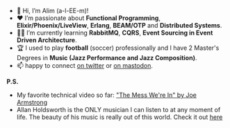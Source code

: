 - 👋 Hi, I’m Alim (a-l-EE-m)!
- :heart: I’m passionate about **Functional Programming**, **Elixir/Phoenix/LiveView**, **Erlang**, **BEAM/OTP** and **Distributed Systems**.
- :student: I’m currently learning **RabbitMQ**, **CQRS**, **Event Sourcing in Event Driven Architecture**.
- :trophy: I used to play **football** (soccer) professionally and I have 2 Master's Degrees in **Music (Jazz Performance and Jazz Composition)**.
- 📫 happy to connect [on twitter](https://twitter.com/alimnastaev) or <a rel="nofollow me" href="https://genserver.social/alimnastaev">on mastodon</a>.

**P.S.**
- My favorite technical video so far: ["The Mess We're In" by Joe Armstrong](https://www.youtube.com/watch?v=lKXe3HUG2l4)
- Allan Holdsworth is the ONLY musician I can listen to at any moment of life. The beauty of his music is really out of this world. Check it out [here](https://www.youtube.com/watch?v=cghYdPmHuoA&list=OLAK5uy_kC7Fs-HuK8mPBWO7LCharCVGOXTRO6yPE)
